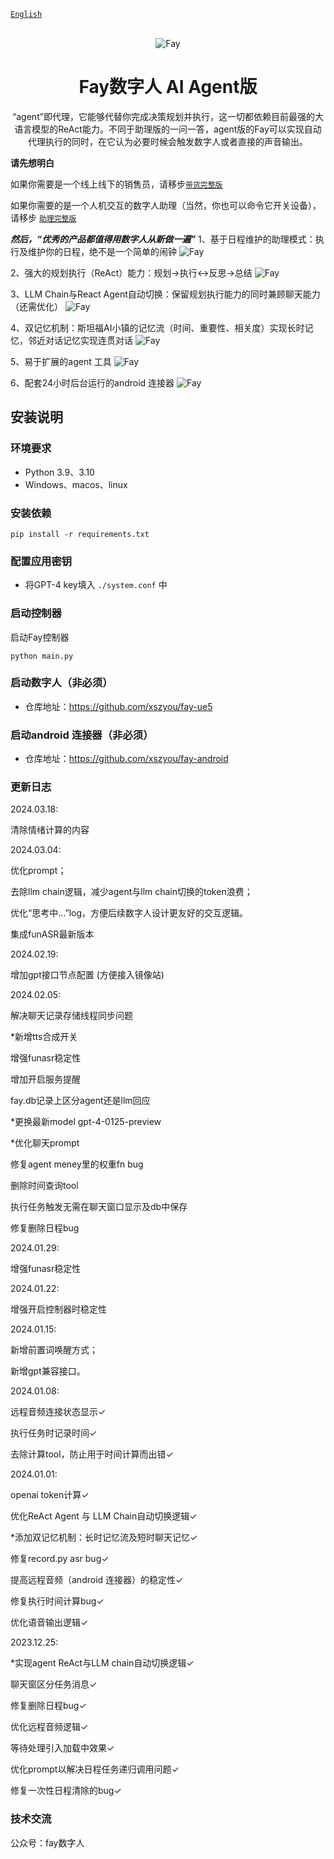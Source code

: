 [`English`](README_EN.md)

<div align="center">
    <br>
    <img src="images/icon.png" alt="Fay">
    <h1>Fay数字人 AI Agent版</h1>
    “agent”即代理，它能够代替你完成决策规划并执行，这一切都依赖目前最强的大语言模型的ReAct能力。不同于助理版的一问一答，agent版的Fay可以实现自动代理执行的同时，在它认为必要时候会触发数字人或者直接的声音输出。
</div>




**请先想明白**

如果你需要是一个线上线下的销售员，请移步[`带货完整版`](https://github.com/xszyou/Fay/tree/fay-sales-edition)                       

如果你需要的是一个人机交互的数字人助理（当然，你也可以命令它开关设备），请移步 [`助理完整版`](https://github.com/xszyou/Fay/tree/fay-assistant-edition)



***然后，“优秀的产品都值得用数字人从新做一遍”***
1、基于日程维护的助理模式：执行及维护你的日程，绝不是一个简单的闹钟
<img src="images/you1.png" alt="Fay">

2、强大的规划执行（ReAct）能力：规划->执行<->反思->总结
<img src="images/you2.png" alt="Fay">

3、LLM Chain与React Agent自动切换：保留规划执行能力的同时兼顾聊天能力（还需优化）
<img src="images/you3.png" alt="Fay">

4、双记忆机制：斯坦福AI小镇的记忆流（时间、重要性、相关度）实现长时记忆，邻近对话记忆实现连贯对话
<img src="images/you4.png" alt="Fay">

5、易于扩展的agent 工具
<img src="images/you5.png" alt="Fay">

6、配套24小时后台运行的android 连接器
<img src="images/you6.png" alt="Fay">


## **安装说明**


### **环境要求** 

- Python 3.9、3.10
- Windows、macos、linux

### **安装依赖**

```shell
pip install -r requirements.txt
```

### **配置应用密钥**

+ 将GPT-4 key填入 `./system.conf` 中

### **启动控制器**

启动Fay控制器

```shell
python main.py
```

### **启动数字人（非必须）**

+ 仓库地址：https://github.com/xszyou/fay-ue5

### **启动android 连接器（非必须）**

+ 仓库地址：https://github.com/xszyou/fay-android

### **更新日志**

2024.03.18:

清除情绪计算的内容

2024.03.04:

优化prompt；

去除llm chain逻辑，减少agent与llm chain切换的token浪费；

优化“思考中...”log，方便后续数字人设计更友好的交互逻辑。

集成funASR最新版本

2024.02.19:

增加gpt接口节点配置 (方便接入镜像站)

2024.02.05:

解决聊天记录存储线程同步问题

*新增tts合成开关

增强funasr稳定性

增加开启服务提醒

fay.db记录上区分agent还是llm回应

*更换最新model gpt-4-0125-preview  

*优化聊天prompt

修复agent meney里的权重fn bug

删除时间查询tool

执行任务触发无需在聊天窗口显示及db中保存

修复删除日程bug

2024.01.29:

增强funasr稳定性

2024.01.22:

增强开启控制器时稳定性


2024.01.15:

新增前置词唤醒方式；

新增gpt兼容接口。

2024.01.08:

远程音频连接状态显示✓

执行任务时记录时间✓

去除计算tool，防止用于时间计算而出错✓

2024.01.01:

openai token计算✓

优化ReAct Agent 与 LLM Chain自动切换逻辑✓

*添加双记忆机制：长时记忆流及短时聊天记忆✓

修复record.py asr bug✓

提高远程音频（android 连接器）的稳定性✓

修复执行时间计算bug✓

优化语音输出逻辑✓

2023.12.25:

*实现agent ReAct与LLM chain自动切换逻辑✓

聊天窗区分任务消息✓

修复删除日程bug✓

优化远程音频逻辑✓

等待处理引入加载中效果✓

优化prompt以解决日程任务递归调用问题✓

修复一次性日程清除的bug✓


### **技术交流**

公众号：fay数字人